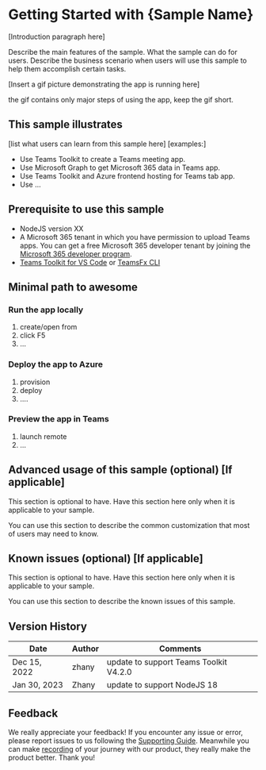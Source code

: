 # Getting Started with {Sample Name}

[Introduction paragraph here] 

Describe the main features of the sample. What the sample can do for users. Describe the business scenario when users will use this sample to help them accomplish certain tasks.

[Insert a gif picture demonstrating the app is running here] 

the gif contains only major steps of using the app, keep the gif short.

## This sample illustrates
[list what users can learn from this sample here]
[examples:]
- Use Teams Toolkit to create a Teams meeting app.
- Use Microsoft Graph to get Microsoft 365 data in Teams app.
- Use Teams Toolkit and Azure frontend hosting for Teams tab app.
- Use ...

## Prerequisite to use this sample
- NodeJS version XX
- A Microsoft 365 tenant in which you have permission to upload Teams apps. You can get a free Microsoft 365 developer tenant by joining the [Microsoft 365 developer program](https://developer.microsoft.com/en-us/microsoft-365/dev-program).
- [Teams Toolkit for VS Code](https://aka.ms/teams-toolkit) or [TeamsFx CLI](https://aka.ms/teamsfx-cli)

## Minimal path to awesome

### Run the app locally
1. create/open from
1. click F5
1. ...

### Deploy the app to Azure
1. provision
1. deploy
1. ....

### Preview the app in Teams
1. launch remote 
2. ...

## Advanced usage of this sample (optional) [If applicable]
This section is optional to have. Have this section here only when it is applicable to your sample.

You can use this section to describe the common customization that most of users may need to know.

## Known issues (optional) [If applicable]
This section is optional to have. Have this section here only when it is applicable to your sample.

You can use this section to describe the known issues of this sample.

## Version History
|Date| Author| Comments|
|---|---|---|
|Dec 15, 2022| zhany | update to support Teams Toolkit V4.2.0|
|Jan 30, 2023| Zhany | update to support NodeJS 18|

## Feedback
We really appreciate your feedback! If you encounter any issue or error, please report issues to us following the [Supporting Guide](https://github.com/OfficeDev/TeamsFx-Samples/blob/dev/SUPPORT.md). Meanwhile you can make [recording](https://aka.ms/teamsfx-record) of your journey with our product, they really make the product better. Thank you!

